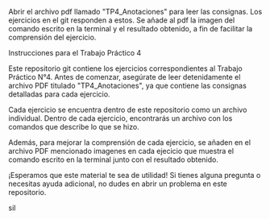 Abrir el archivo pdf llamado "TP4_Anotaciones" para leer las consignas. Los ejercicios en el git responden a estos. Se añade al pdf la imagen del comando escrito en la terminal y el resultado obtenido, a fin de facilitar la comprensión del ejercicio. 

Instrucciones para el Trabajo Práctico 4

Este repositorio git contiene los ejercicios correspondientes al Trabajo Práctico N°4. Antes de comenzar, asegúrate de leer detenidamente el archivo PDF titulado "TP4_Anotaciones", ya que contiene las consignas detalladas para cada ejercicio.

Cada ejercicio se encuentra dentro de este repositorio como un archivo individual. Dentro de cada ejercicio, encontrarás un archivo con los comandos que describe lo que se hizo.

Además, para mejorar la comprensión de cada ejercicio, se añaden en el archivo PDF mencionado imagenes en cada ejecicio que muestra el comando escrito en la terminal junto con el resultado obtenido.

¡Esperamos que este material te sea de utilidad! Si tienes alguna pregunta o necesitas ayuda adicional, no dudes en abrir un problema en este repositorio. 

sil 

